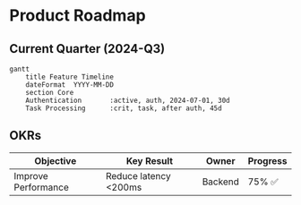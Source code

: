 # Product Roadmap

## Current Quarter (2024-Q3)

```mermaid
gantt
    title Feature Timeline
    dateFormat  YYYY-MM-DD
    section Core
    Authentication       :active, auth, 2024-07-01, 30d
    Task Processing      :crit, task, after auth, 45d
```

## OKRs
| Objective | Key Result | Owner | Progress |
|-----------|------------|-------|----------|
| Improve Performance | Reduce latency <200ms | Backend | 75% ✅ | 